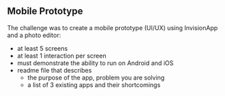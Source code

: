 ## Mobile Prototype

The challenge was to create a mobile prototype (UI/UX) using InvisionApp and a photo editor:
- at least 5 screens  
- at least 1 interaction per screen
- must demonstrate the ability to run on Android and iOS
- readme file that describes
  - the purpose of the app, problem you are solving
  - a list of 3 existing apps and their shortcomings
  

